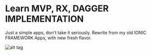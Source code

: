 Learn MVP, RX, DAGGER IMPLEMENTATION
==============================

Just a simple apps, don't take it seriously.
Rewrite from my old IONIC FRAMEWORK Apps, with new fresh flavor.

![alt tag](https://github.com/awidiyadew/DaggerMVP/blob/master/screenshot/rewrite-mettahardware.png)